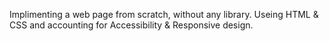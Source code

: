 Implimenting a web page from scratch, without any library. Useing HTML & CSS and accounting for Accessibility & Responsive design.
